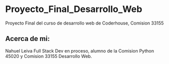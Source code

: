 # Proyecto_Final_Desarrollo_Web
Proyecto Final del curso de desarrollo web de Coderhouse, Comision 33155

## Acerca de mi:
Nahuel Leiva Full Stack Dev en proceso, alumno de la Comision Python 45020 y Comision 33155 Desarrollo Web. 
